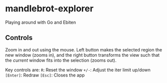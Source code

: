 # mandlebrot-explorer
Playing around with Go and Ebiten

## Controls

Zoom in and out using the mouse. Left button makes the selected region the new window (zooms in), and the right button transforms the view such that the _current_ window fits into the selection (zooms out).

Key controls are:
``R``: Reset the window
``+/-``: Adjust the iter limit up/down
``[Enter]``: Redraw
``[Esc]``: Closes the app
